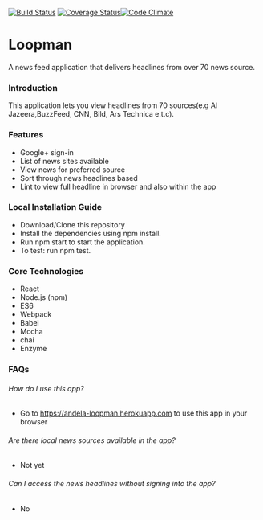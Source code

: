 [![Build Status](https://travis-ci.org/andela-mharuna/Loopman.svg?branch=staging)](https://travis-ci.org/andela-mharuna/Loopman) [![Coverage Status](https://coveralls.io/repos/github/andela-mharuna/Loopman/badge.svg?branch=staging)](https://coveralls.io/github/andela-mharuna/Loopman?branch=staging)[![Code Climate](https://codeclimate.com/github/codeclimate/codeclimate/badges/gpa.svg)](https://codeclimate.com/github/codeclimate/codeclimate)

# Loopman
A news feed application that delivers headlines from over 70 news source.

### Introduction

This application lets you view headlines from 70 sources(e.g Al Jazeera,BuzzFeed, CNN, Bild, Ars Technica e.t.c).

### Features

* Google+ sign-in
* List of news sites available
* View news for preferred source
* Sort through news headlines based
* Lint to view full headline in browser and also within the app

### Local Installation Guide

* Download/Clone this repository
* Install the dependencies using npm install.
* Run npm start to start the application.
* To test: run npm test.

### Core Technologies

* React
* Node.js (npm)
* ES6
* Webpack
* Babel
* Mocha
* chai
* Enzyme

### FAQs
###### How do I use this app?
* Go to https://andela-loopman.herokuapp.com to use this app in your browser

###### Are there local news sources available in the app?
* Not yet

###### Can I access the news headlines without signing into the app?
* No
